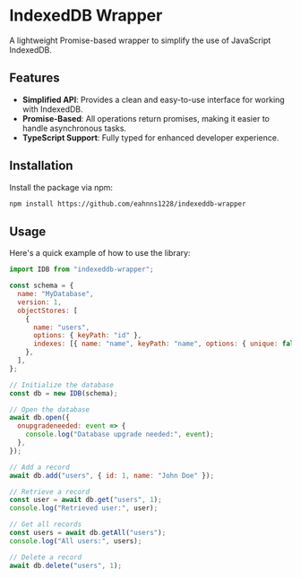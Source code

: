 # IndexedDB Wrapper

A lightweight Promise-based wrapper to simplify the use of JavaScript IndexedDB.

## Features

- **Simplified API**: Provides a clean and easy-to-use interface for working with IndexedDB.
- **Promise-Based**: All operations return promises, making it easier to handle asynchronous tasks.
- **TypeScript Support**: Fully typed for enhanced developer experience.

## Installation

Install the package via npm:

```bash
npm install https://github.com/eahnns1228/indexeddb-wrapper
```

## Usage

Here's a quick example of how to use the library:

```javascript
import IDB from "indexeddb-wrapper";

const schema = {
  name: "MyDatabase",
  version: 1,
  objectStores: [
    {
      name: "users",
      options: { keyPath: "id" },
      indexes: [{ name: "name", keyPath: "name", options: { unique: false } }],
    },
  ],
};

// Initialize the database
const db = new IDB(schema);

// Open the database
await db.open({
  onupgradeneeded: event => {
    console.log("Database upgrade needed:", event);
  },
});

// Add a record
await db.add("users", { id: 1, name: "John Doe" });

// Retrieve a record
const user = await db.get("users", 1);
console.log("Retrieved user:", user);

// Get all records
const users = await db.getAll("users");
console.log("All users:", users);

// Delete a record
await db.delete("users", 1);
```
